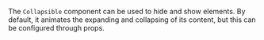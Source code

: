 The `Collapsible` component can be used to hide and show elements. By default,
it animates the expanding and collapsing of its content, but this can be configured
through props.